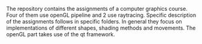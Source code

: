 The repository contains the assignments of a computer graphics course. Four of them use openGL pipeline and 2 use raytracing. Specific description of the assignments follows in specific folders. In general they focus on implementations of different shapes, shading methods and movements. The openGL part takes use of the qt framework. 